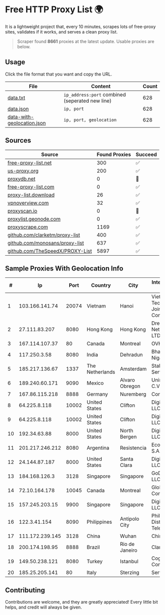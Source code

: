 
# Free HTTP Proxy List 🌍

It is a lightweight project that, every 10 minutes, scrapes lots of free-proxy sites, validates if it works, and serves a clean proxy list.


> Scraper found **8661** proxies at the latest update. Usable proxies are below.

## Usage

Click the file format that you want and copy the URL.


|File|Content|Count|
|----|-------|-----|
|[data.txt](https://raw.githubusercontent.com/themiralay/Proxy-List-World/master/data.txt)|`ip_address:port` combined (seperated new line)|628|
|[data.json](https://raw.githubusercontent.com/themiralay/Proxy-List-World/master/data.json)|`ip, port`|628|
|[data-with-geolocation.json](https://raw.githubusercontent.com/themiralay/Proxy-List-World/master/data-with-geolocation.json)|`ip, port, geolocation`|628|

## Sources

|Source|Found Proxies|Succeed|
|------|-------------|-------|
|[free-proxy-list.net](https://free-proxy-list.net)|300|✅|
|[us-proxy.org](https://www.us-proxy.org)|200|✅|
|[proxydb.net](http://proxydb.net)|0|🚫|
|[free-proxy-list.com](https://free-proxy-list.com/?page=&port=&type%5B%5D=http&type%5B%5D=https&up_time=0&search=Search)|0|✅|
|[proxy-list.download](https://www.proxy-list.download/HTTP)|26|✅|
|[vpnoverview.com](https://vpnoverview.com/privacy/anonymous-browsing/free-proxy-servers)|32|✅|
|[proxyscan.io](https://www.proxyscan.io)|0|🚫|
|[proxylist.geonode.com](https://proxylist.geonode.com/api/proxy-list?limit=300&page=1&sort_by=lastChecked&sort_type=desc&protocols=http,https)|0|✅|
|[proxyscrape.com](https://api.proxyscrape.com/v2/?request=displayproxies&protocol=http&timeout=10000&country=all&ssl=all&anonymity=all)|1169|✅|
|[github.com/clarketm/proxy-list](https://raw.githubusercontent.com/clarketm/proxy-list/master/proxy-list-raw.txt)|400|✅|
|[github.com/monosans/proxy-list](https://raw.githubusercontent.com/monosans/proxy-list/main/proxies/http.txt)|637|✅|
|[github.com/TheSpeedX/PROXY-List](https://raw.githubusercontent.com/TheSpeedX/PROXY-List/master/http.txt)|5897|✅|


## Sample Proxies With Geolocation Info

|#|Ip|Port|Country|City|Internet Service Provider|
|-|--|----|-------|----|-------------------------|
|1|103.166.141.74|20074|Vietnam|Hanoi|Viet NAM Cloud Technology Joint Stock Company|
|2|27.111.83.207|8080|Hong Kong|Hong Kong|Dreamscape Networks PTY LTD|
|3|167.114.107.37|80|Canada|Montreal|OVH SAS|
|4|117.250.3.58|8080|India|Dehradun|Bharat Sanchar Nigam Ltd|
|5|185.217.136.67|1337|The Netherlands|Amsterdam|Stallion Network Services Limited|
|6|189.240.60.171|9090|Mexico|Alvaro Obregon|Uninet S.A. de C.V.|
|7|167.86.115.218|8888|Germany|Nuremberg|Contabo GmbH|
|8|64.225.8.118|10002|United States|Clifton|DigitalOcean, LLC|
|9|64.225.8.118|10002|United States|Clifton|DigitalOcean, LLC|
|10|192.34.63.88|8000|United States|North Bergen|DigitalOcean, LLC|
|11|201.217.246.212|8080|Argentina|Resistencia|Ecom Chaco S.A.|
|12|24.144.87.187|8000|United States|Santa Clara|DigitalOcean, LLC|
|13|184.168.126.3|3128|Singapore|Singapore|GoDaddy.com, LLC|
|14|72.10.164.178|10045|Canada|Montreal|GloboTech Communications|
|15|157.245.203.15|9900|Singapore|Singapore|DigitalOcean, LLC|
|16|122.3.41.154|8090|Philippines|Antipolo City|Philippine Long Distance Telephone Co.|
|17|111.172.239.145|3128|China|Wuhan|China Telecom|
|18|200.174.198.95|8888|Brazil|Rio de Janeiro|Claro S.A|
|19|149.50.238.121|8080|Turkey|Istanbul|Cogent Communications|
|20|185.25.205.141|80|Italy|Sterzing|Servereasy Italy|



## Contributing

Contributions are welcome, and they are greatly appreciated! Every
little bit helps, and credit will always be given.


